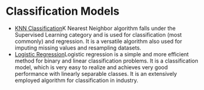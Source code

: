 
# Classification Models

- [KNN Classification](https://github.com/vinay-git2412/Machine-Learning-Models/tree/main/Classification%20Models/KNN%20Classificaton)K Nearest Neighbor algorithm falls under the Supervised Learning category and is used for classification (most commonly) and regression. It is a versatile algorithm also used for imputing missing values and resampling datasets.
- [Logistic Regression](https://github.com/vinay-git2412/Machine-Learning-Models/tree/main/Classification%20Models/Logistic%20Regression)Logistic regression is a simple and more efficient method for binary and linear classification problems. It is a classification model, which is very easy to realize and achieves very good performance with linearly separable classes. It is an extensively employed algorithm for classification in industry.

